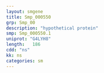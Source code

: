 ```yaml
---
layout: smgene
title: Smp_000550
grp: Smp_00
description: "hypothetical protein"
smp: Smp_000550.1
uniprot: "G4LYH8"
length:   186
cdd: "ns"
kk: ns
categories: sm
---
```

